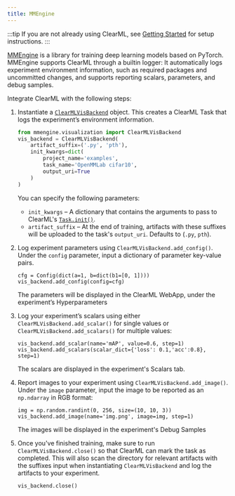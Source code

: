 ```yaml
---
title: MMEngine
---
```


:::tip
If you are not already using ClearML, see [Getting Started](../getting_started/ds/ds_first_steps.md) for setup 
instructions.
:::

[MMEngine](https://github.com/open-mmlab/mmengine) is a library for training deep learning models based on PyTorch. 
MMEngine supports ClearML through a builtin logger: It automatically logs experiment environment information, such as 
required packages and uncommitted changes, and supports reporting scalars, parameters, and debug samples.

Integrate ClearML with the following steps:
1. Instantiate a [`ClearMLVisBackend`](https://mmengine.readthedocs.io/en/latest/api/generated/mmengine.visualization.ClearMLVisBackend.html#mmengine.visualization.ClearMLVisBackend) 
   object. This creates a ClearML Task that logs the experiment’s environment information.   
   
   ```python
   from mmengine.visualization import ClearMLVisBackend
   vis_backend = ClearMLVisBackend(
       artifact_suffix=('.py', 'pth'), 
       init_kwargs=dict(
           project_name='examples',
           task_name='OpenMMLab cifar10',
           output_uri=True
       )
   )
   ```
   
   You can specify the following parameters: 

   * `init_kwargs` – A dictionary that contains the arguments to pass to ClearML's [`Task.init()`](../references/sdk/task.md#taskinit).  
   * `artifact_suffix` – At the end of training, artifacts with these suffixes will be uploaded to the task's `output_uri`. 
   Defaults to (`.py`, `pth`).  

2. Log experiment parameters using `ClearMLVisBackend.add_config()`. Under the `config` parameter, input a dictionary of parameter key-value pairs.  

    ```
    cfg = Config(dict(a=1, b=dict(b1=[0, 1])))
    vis_backend.add_config(config=cfg)
    ```

    The parameters will be displayed in the ClearML WebApp, under the experiment’s Hyperparameters

3. Log your experiment’s scalars using either `ClearMLVisBackend.add_scalar()` for single values or `ClearMLVisBackend.add_scalars()` 
   for multiple values: 
   
   ```    
   vis_backend.add_scalar(name='mAP', value=0.6, step=1)
   vis_backend.add_scalars(scalar_dict={'loss': 0.1,'acc':0.8}, step=1)
   ```

   The scalars are displayed in the experiment's Scalars tab.

5. Report images to your experiment using `ClearMLVisBackend.add_image()`. Under the `image` parameter, input the image 
   to be reported as an `np.ndarray` in RGB format:

   ```
   img = np.random.randint(0, 256, size=(10, 10, 3))
   vis_backend.add_image(name='img.png', image=img, step=1)
   ```
   The images will be displayed in the experiment's Debug Samples

5. Once you've finished training, make sure to run `ClearMLVisBackend.close()` so that ClearML can mark the task as 
   completed. This will also scan the directory for relevant artifacts with the suffixes input when instantiating 
   `ClearMLVisBackend` and log the artifacts to your experiment. 

    ```
    vis_backend.close()
    ```
